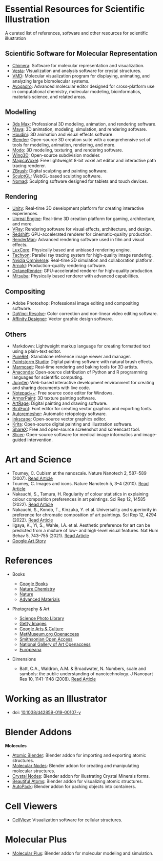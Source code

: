 # Essential Resources for Scientific Illustration
A curated list of references, software and other resources for scientific illustration
## **Scientific Software for Molecular Representation**
- [Chimera](https://www.cgl.ucsf.edu/chimera/): Software for molecular representation and visualization.
- [Vesta](http://jp-minerals.org/vesta/en/): Visualization and analysis software for crystal structures.
- [VMD](https://www.ks.uiuc.edu/Research/vmd/): Molecular visualization program for displaying, animating, and analyzing large biomolecular systems.
- [Avogadro](http://avogadro.cc/): Advanced molecular editor designed for cross-platform use in computational chemistry, molecular modeling, bioinformatics, materials science, and related areas.

## **Modelling**  
- [3ds Max](https://www.autodesk.com/products/3ds-max/overview): Professional 3D modeling, animation, and rendering software.
- [Maya](https://www.autodesk.com/products/maya/overview): 3D animation, modeling, simulation, and rendering software.
- [Houdini](https://www.sidefx.com/products/houdini/): 3D animation and visual effects software.
- [Blender](https://www.blender.org/): Open-source 3D creation suite with a comprehensive set of tools for modeling, animation, rendering, and more.
- [Modo](https://www.foundry.com/products/modo): 3D modeling, texturing, and rendering software.
- [Wing3D](http://www.wing3d.com/): Open-source subdivision modeler.
- [MagicaVoxel](https://ephtracy.github.io/): Free lightweight 8-bit voxel art editor and interactive path tracing renderer.
- [ZBrush](https://pixologic.com/zbrush/): Digital sculpting and painting software.
- [SculptGL](https://stephaneginier.com/sculptgl/): WebGL-based sculpting software.
- [Nomad](https://stephaneginier.com/): Sculpting software designed for tablets and touch devices.

## **Rendering**  
- [Unity](https://unity.com/): Real-time 3D development platform for creating interactive experiences.
- [Unreal Engine](https://www.unrealengine.com/): Real-time 3D creation platform for gaming, architecture, and more.
- [VRay](https://www.chaosgroup.com/vray): Rendering software for visual effects, architecture, and design.
- [Redshift](https://redshift3d.com/): GPU-accelerated renderer for cinematic-quality production.
- [RenderMan](https://renderman.pixar.com/): Advanced rendering software used in film and visual effects.
- [LuxCore](https://luxcorerender.org/): Physically based and unbiased rendering engine.
- [Tachyon](http://tachyon-renderer.org/): Parallel ray tracing system for high-quality image rendering.
- [Nvidia Omniverse](https://www.nvidia.com/en-us/gpu-accelerated-applications/omniverse/): Real-time 3D simulation and collaboration platform.
- [Arnold](https://www.solidangle.com/arnold/): Production-quality rendering software.
- [OctaneRender](https://home.otoy.com/render/octane-render/): GPU-accelerated renderer for high-quality production.
- [Mitsuba](http://www.mitsuba-renderer.org/): Physically based renderer with advanced capabilities.

## **Compositing**  
- Adobe Photoshop: Professional image editing and compositing software. 
- [DaVinci Resolve](https://www.blackmagicdesign.com/products/davinciresolve/): Color correction and non-linear video editing software.
- [Affinity Designer](https://affinity.serif.com/en-us/designer/): Vector graphic design software.

## **Others**  
- Markdown: Lightweight markup language for creating formatted text using a plain-text editor.
- [PureRef](https://www.pureref.com/): Standalone reference image viewer and manager.
- [Paintstorm Studio](https://paintstormstudio.com/): Digital painting software with natural brush effects.
- [Marmoset](https://marmoset.co/): Real-time rendering and baking tools for 3D artists.
- [Anaconda](https://www.anaconda.com/): Open-source distribution of Python and R programming languages for scientific computing.
- [Jupyter](https://jupyter.org/): Web-based interactive development environment for creating and sharing documents with live code.
- [Notepad++](https://notepad-plus-plus.org/): Free source code editor for Windows.
- [ArmorPaint](https://armorpaint.org/): 3D texture painting software.
- [ArtRage](https://www.artrage.com/): Digital painting and drawing software.
- [BirdFont](https://birdfont.org/): Font editor for creating vector graphics and exporting fonts.
- [Autoremesher](http://autoremesher.com/): Automatic retopology software.
- [Inkscape](https://inkscape.org/): Open-source vector graphics editor.
- [Krita](https://krita.org/): Open-source digital painting and illustration software.
- [ShareX](https://getsharex.com/): Free and open-source screenshot and screencast tool.
- [Slicer](https://www.slicer.org/): Open-source software for medical image informatics and image-guided intervention.

# Art and Science

- Toumey, C. Cubism at the nanoscale. Nature Nanotech 2, 587–589 (2007). [Read Article](https://doi.org/10.1038/nnano.2007.310)
- Toumey, C. Images and icons. Nature Nanotech 5, 3–4 (2010). [Read Article](https://doi.org/10.1038/nnano.2009.458)
- Nakauchi, S., Tamura, H. Regularity of colour statistics in explaining colour composition preferences in art paintings. Sci Rep 12, 14585 (2022). [Read Article](https://doi.org/10.1038/s41598-022-18847-9)
- Nakauchi, S., Kondo, T., Kinzuka, Y. et al. Universality and superiority in preference for chromatic composition of art paintings. Sci Rep 12, 4294 (2022). [Read Article](https://doi.org/10.1038/s41598-022-08365-z)
- Iigaya, K., Yi, S., Wahle, I.A. et al. Aesthetic preference for art can be predicted from a mixture of low- and high-level visual features. Nat Hum Behav 5, 743–755 (2021). [Read Article](https://doi.org/10.1038/s41562-021-01124-6)
- [Google Art Story](https://artsandculture.google.com/story/XAVxHxByw1SoIw)

# References  

- Books
  - [Google Books](https://books.google.com/)
  - [Nature Chemistry](https://www.nature.com/nchem/)
  - [Nature](https://www.nature.com)
  - [Advanced Materials](https://onlinelibrary.wiley.com/journal/1468053X)

- Photography & Art
  - [Science Photo Library](https://www.sciencephoto.com/)
  - [Getty Images](https://www.gettyimages.com/)
  - [Google Arts & Culture](https://artsandculture.google.com/)
  - [MetMuseum.org Openaccess](https://www.metmuseum.org/art/collection/search?searchField=All&showOnly=openAccess&sortBy=relevance&pageSize=0=)
  - [Smithsonian Open Access](https://www.si.edu/openaccess)
  - [National Gallery of Art Openaccess](https://www.nga.gov/open-access-images.html)
  - [Europeana](https://www.europeana.eu/en)

- Dimensions
  - Batt, C.A., Waldron, A.M. & Broadwater, N. Numbers, scale and symbols: the public understanding of nanotechnology. J Nanopart Res 10, 1141–1148 (2008). [Read Article](https://doi.org/10.1007/s11051-007-9344-1)

# Working as an Illustrator
- doi: [10.1038/d42859-019-00107-y](https://doi.org/10.1038/d42859-019-00107-y)

# Blender Addons
**Molecules**
- [Atomic Blender](https://docs.blender.org/manual/en/latest/addons/import_export/mesh_atomic.html): Blender addon for importing and exporting atomic structures.
- [Molecular Nodes](https://bradyajohnston.github.io/MolecularNodes/): Blender addon for creating and manipulating molecular structures.
- [Crystal Nodes](https://giorgioluciano.github.io/CrystalNodes/): Blender addon for illustrating Crystal Minerals forms.
- [Beautiful Atoms](https://github.com/beautiful-atoms/beautiful-atoms): Blender addon for visualizing atomic structures.
- [AutoPack](https://www.autopack.org/install/blender-installation): Blender addon for packing objects into containers.

# Cell Viewers
- [CellView](https://www.cg.tuwien.ac.at/cellview/): Visualization software for cellular structures.

# Molecular Plus
- [Molecular Plus](https://github.com/u3dreal/molecular-plus/releases): Blender addon for molecular modeling and simulation.
